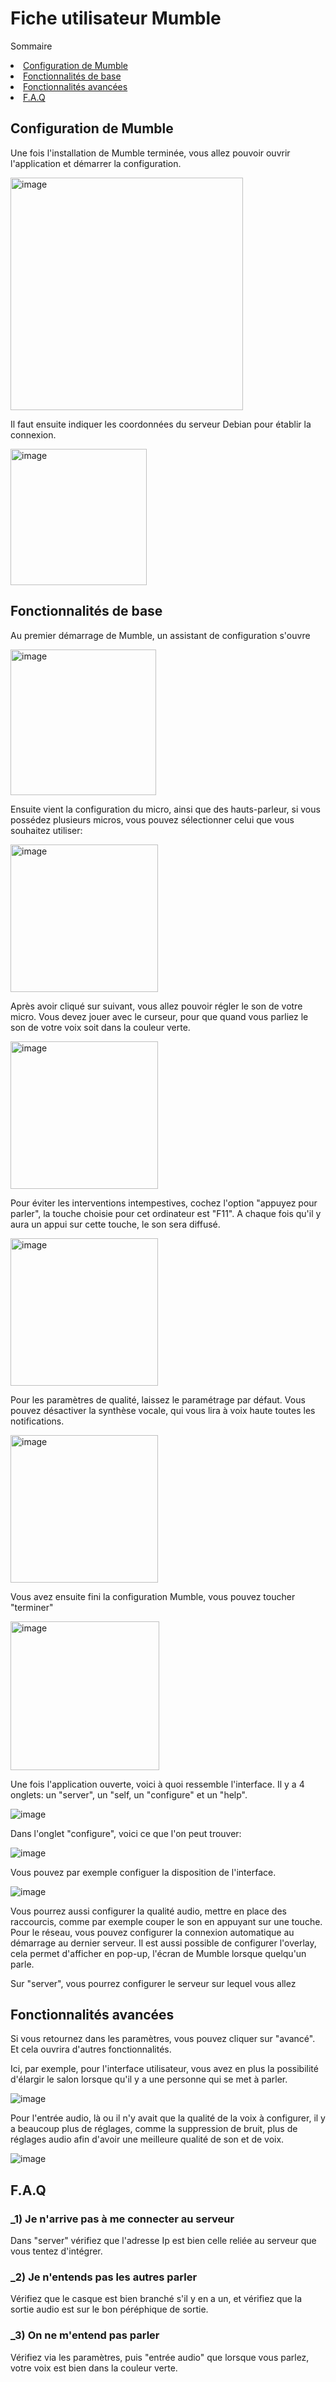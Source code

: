 # Fiche utilisateur Mumble


Sommaire
<li><a href="#Configuration de Mumble">Configuration de Mumble</a></li>
<li><a href="#Fonctionnalités de base">Fonctionnalités de base</a></li>
<li><a href="#Fonctionnalités avancées">Fonctionnalités avancées</a></li>
<li><a href="#F.A.Q">F.A.Q</a></li>


<h2 id="Configuration de Mumble">Configuration de Mumble</h2>  



Une fois l'installation de Mumble terminée, vous allez pouvoir ouvrir l'application et démarrer la configuration.

<img width="372" alt="image" src="https://github.com/user-attachments/assets/04c78fc7-9f30-4b44-95b9-2c1e0c305777">



Il faut ensuite indiquer les coordonnées du serveur Debian pour établir la connexion.

<img width="218" alt="image" src="https://github.com/user-attachments/assets/3949c682-539a-49a2-a11c-f55b0f332199">



<h2 id="Fonctionnalités de base">Fonctionnalités de base</h2>


Au premier démarrage de Mumble, un assistant de configuration s'ouvre 

<img width="233" alt="image" src="https://github.com/user-attachments/assets/a109c584-bc0d-422d-948f-ce84617a6f6c">



Ensuite vient la configuration du micro, ainsi que des hauts-parleur, si vous possédez plusieurs micros, vous pouvez sélectionner celui que vous souhaitez utiliser:

<img width="236" alt="image" src="https://github.com/user-attachments/assets/f27b5efb-3c5a-4db0-9f68-1e4f5f7a2b7a">



Après avoir cliqué sur suivant, vous allez pouvoir régler le son de votre micro. Vous devez jouer avec le curseur, pour que quand vous parliez le son de votre voix soit dans la couleur verte.

<img width="236" alt="image" src="https://github.com/user-attachments/assets/6f1ce87d-0c8a-47f9-814e-0a977b7c340b">



Pour éviter les interventions intempestives, cochez l'option "appuyez pour parler", la touche choisie pour cet ordinateur est "F11". A chaque fois qu'il y aura un appui sur cette touche, le son sera diffusé.

<img width="236" alt="image" src="https://github.com/user-attachments/assets/df8285ea-2ce7-4e75-a805-ab6519c25282">



Pour les paramètres de qualité, laissez le paramétrage par défaut. Vous pouvez désactiver la synthèse vocale, qui vous lira à voix haute toutes les notifications.

<img width="236" alt="image" src="https://github.com/user-attachments/assets/bf7f4686-4df6-4040-9736-ff5fd851f556">



Vous avez ensuite fini la configuration Mumble, vous pouvez toucher "terminer"

<img width="238" alt="image" src="https://github.com/user-attachments/assets/527c2902-48bf-480b-837b-1826a5403840">



Une fois l'application ouverte, voici à quoi ressemble l'interface. 
Il y a 4 onglets: un "server", un "self, un "configure" et un "help".

![image](https://github.com/user-attachments/assets/c09e9b73-13bb-4a23-ab03-dffa07d0a8b2)




Dans l'onglet "configure", voici ce que l'on peut trouver:

![image](https://github.com/user-attachments/assets/50cafda1-e47c-4a94-a73b-26042a337760)



Vous pouvez par exemple configuer la disposition de l'interface.

![image](https://github.com/user-attachments/assets/b7abad36-3287-43c3-b898-21425e8ed595)



Vous pourrez aussi configurer la qualité audio, mettre en place des raccourcis, comme par exemple couper le son en appuyant sur une touche. Pour le
réseau, vous pouvez configurer la connexion automatique au démarrage au dernier serveur. Il est aussi possible de configurer l'overlay, cela permet d'afficher en pop-up,
l'écran de Mumble lorsque quelqu'un parle.

Sur "server", vous pourrez configurer le serveur sur lequel vous allez 



<h2 id="Fonctionnalités avancées">Fonctionnalités avancées</h2> 


Si vous retournez dans les paramètres, vous pouvez cliquer sur "avancé". Et cela ouvrira d'autres fonctionnalités.

Ici, par exemple, pour l'interface utilisateur, vous avez en plus la possibilité d'élargir le salon lorsque qu'il y a une personne qui se met à parler.

![image](https://github.com/user-attachments/assets/1439b90a-0a6f-4400-a71e-570635b78524)



Pour l'entrée audio, là ou il n'y avait que la qualité de la voix à configurer, il y a beaucoup plus de réglages, comme la suppression de bruit, plus de réglages audio afin d'avoir une meilleure qualité de son et de voix.

![image](https://github.com/user-attachments/assets/89ebd1ba-2fb9-45b2-9c58-e1b05d6307d3)



<h2 id="F.A.Q">F.A.Q</h2>  


### _1) Je n'arrive pas à me connecter au serveur

Dans "server" vérifiez que l'adresse Ip est bien celle reliée au serveur que vous tentez d'intégrer.

### _2) Je n'entends pas les autres parler

Vérifiez que le casque est bien branché s'il y en a un, et vérifiez que la sortie audio est sur le bon péréphique de sortie.

### _3) On ne m'entend pas parler

Vérifiez via les paramètres, puis "entrée audio" que lorsque vous parlez, votre voix est bien dans la couleur verte.
